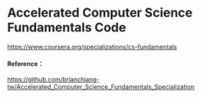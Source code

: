 # Accelerated Computer Science Fundamentals Code

https://www.coursera.org/specializations/cs-fundamentals


#### Reference：
https://github.com/brianchiang-tw/Accelerated_Computer_Science_Fundamentals_Specialization


